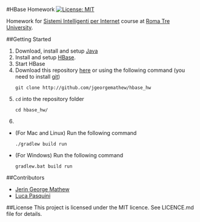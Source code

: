 #HBase Homework
[![License: MIT](https://img.shields.io/packagist/l/doctrine/orm.svg)](https://opensource.org/licenses/MIT)


Homework for [Sistemi Intelligenti per Internet](https://sites.google.com/site/sistemiintelligentiperinternet/) course at [Roma Tre University](http://www.uniroma3.it).

##Getting Started
1. Download, install and setup [Java](https://www.java.com/it/download/)
2. Install and setup [HBase](https://www.apache.org/dyn/closer.lua/hbase/hbase-1.2.8/hbase-1.2.8-bin.tar.gz).
3. Start HBase
4. Download this repository [here](https://github.com/nextcloud/calendar/archive/master.zip) or using the following command (you need to install [git](https://git-scm.com/downloads))
	```
	git clone http://github.com/jgeorgemathew/hbase_hw
	```
5. `cd` into the repository folder
	```
	cd hbase_hw/
	```
6. 
  - (For Mac and Linux) Run the following command 
	```
	./gradlew build run
	```
  - (For Windows) Run the following command 
	```
	gradlew.bat build run
	```


##Contributors
- [Jerin George Mathew](http://github.com/jgeorgemathew)
- [Luca Pasquini](https://github.com/lucapas)


##License
This project is licensed under the MIT licence. See LICENCE.md file for details.